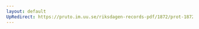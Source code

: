 ```yaml
---
layout: default
UpRedirect: https://pruto.im.uu.se/riksdagen-records-pdf/1872/prot-1872--ak--306.pdf
---
```

